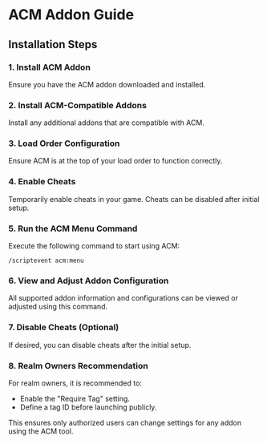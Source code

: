 # ACM Addon Guide

## Installation Steps

### 1. Install ACM Addon
Ensure you have the ACM addon downloaded and installed.

### 2. Install ACM-Compatible Addons
Install any additional addons that are compatible with ACM.

### 3. Load Order Configuration
Ensure ACM is at the top of your load order to function correctly.

### 4. Enable Cheats
Temporarily enable cheats in your game. Cheats can be disabled after initial setup.

### 5. Run the ACM Menu Command
Execute the following command to start using ACM:
```
/scriptevent acm:menu
```

### 6. View and Adjust Addon Configuration
All supported addon information and configurations can be viewed or adjusted using this command.

### 7. Disable Cheats (Optional)
If desired, you can disable cheats after the initial setup.

### 8. Realm Owners Recommendation
For realm owners, it is recommended to:
- Enable the "Require Tag" setting.
- Define a tag ID before launching publicly.

This ensures only authorized users can change settings for any addon using the ACM tool.
